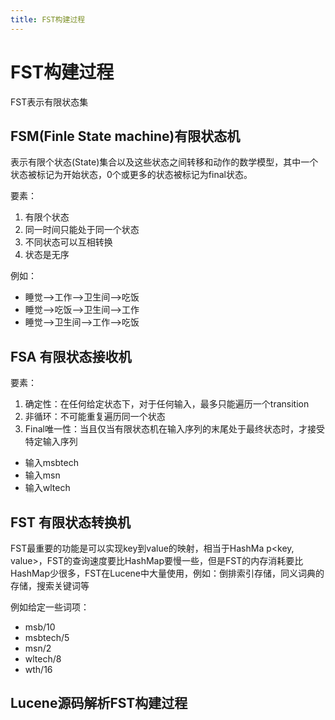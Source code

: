 ```yaml
---
title: FST构建过程
---
```


# FST构建过程

FST表示有限状态集



## FSM(Finle State machine)有限状态机

表示有限个状态(State)集合以及这些状态之间转移和动作的数学模型，其中一个状态被标记为开始状态，0个或更多的状态被标记为final状态。

要素：

1. 有限个状态
2. 同一时间只能处于同一个状态
3. 不同状态可以互相转换
4. 状态是无序

例如：

- 睡觉——>工作——>卫生间——>吃饭
- 睡觉——>吃饭——>卫生间——>工作
- 睡觉——>卫生间——>工作——>吃饭

## FSA 有限状态接收机

要素：

1. 确定性：在任何给定状态下，对于任何输入，最多只能遍历一个transition
2. 非循环：不可能重复遍历同一个状态
3. Final唯一性：当且仅当有限状态机在输入序列的末尾处于最终状态时，才接受特定输入序列

- 输入msbtech
- 输入msn
- 输入wltech

## FST 有限状态转换机

FST最重要的功能是可以实现key到value的映射，相当于HashMa p<key, value>，FST的查询速度要比HashMap要慢一些，但是FST的内存消耗要比HashMap少很多，FST在Lucene中大量使用，例如：倒排索引存储，同义词典的存储，搜索关键词等

例如给定一些词项：

- msb/10
- msbtech/5
- msn/2
- wltech/8
- wth/16

## **Lucene**源码解析FST构建过程



